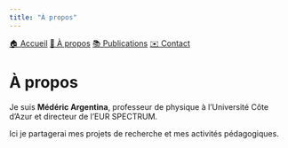 ```yaml
---
title: "À propos"
---
```


<link rel="stylesheet" href="/assets/css/style.css">

<nav>
  <a href="/">🏠 Accueil</a>
  <a href="/about.html">👤 À propos</a>
  <a href="/publications.html">📚 Publications</a>
  <a href="/contact.html">✉️ Contact</a>
</nav>

<main>

# À propos

Je suis **Médéric Argentina**, professeur de physique à l’Université Côte d’Azur et directeur de l’EUR SPECTRUM.  

Ici je partagerai mes projets de recherche et mes activités pédagogiques.

</main>
